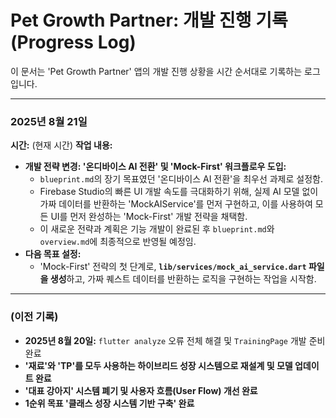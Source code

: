 # Pet Growth Partner: 개발 진행 기록 (Progress Log)

이 문서는 'Pet Growth Partner' 앱의 개발 진행 상황을 시간 순서대로 기록하는 로그입니다.

---

### **2025년 8월 21일**

**시간:** (현재 시간)
**작업 내용:**
- **개발 전략 변경: '온디바이스 AI 전환' 및 'Mock-First' 워크플로우 도입:**
    - `blueprint.md`의 장기 목표였던 '온디바이스 AI 전환'을 최우선 과제로 설정함.
    - Firebase Studio의 빠른 UI 개발 속도를 극대화하기 위해, 실제 AI 모델 없이 가짜 데이터를 반환하는 'MockAIService'를 먼저 구현하고, 이를 사용하여 모든 UI를 먼저 완성하는 'Mock-First' 개발 전략을 채택함.
    - 이 새로운 전략과 계획은 기능 개발이 완료된 후 `blueprint.md`와 `overview.md`에 최종적으로 반영될 예정임.
- **다음 목표 설정:**
    - 'Mock-First' 전략의 첫 단계로, **`lib/services/mock_ai_service.dart` 파일을 생성**하고, 가짜 퀘스트 데이터를 반환하는 로직을 구현하는 작업을 시작함.

---

### **(이전 기록)**
- **2025년 8월 20일:** `flutter analyze` 오류 전체 해결 및 `TrainingPage` 개발 준비 완료
- **'재료'와 'TP'를 모두 사용하는 하이브리드 성장 시스템으로 재설계 및 모델 업데이트 완료**
- **'대표 강아지' 시스템 폐기 및 사용자 흐름(User Flow) 개선 완료**
- **1순위 목표 '클래스 성장 시스템 기반 구축' 완료**
